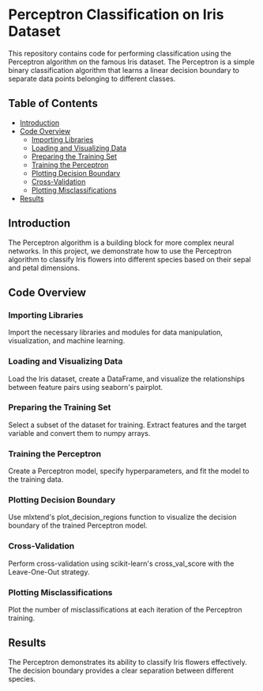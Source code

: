 # Perceptron Classification on Iris Dataset

This repository contains code for performing classification using the Perceptron algorithm on the famous Iris dataset. The Perceptron is a simple binary classification algorithm that learns a linear decision boundary to separate data points belonging to different classes.

## Table of Contents

- [Introduction](#introduction)
- [Code Overview](#code-overview)
  - [Importing Libraries](#importing-libraries)
  - [Loading and Visualizing Data](#loading-and-visualizing-data)
  - [Preparing the Training Set](#preparing-the-training-set)
  - [Training the Perceptron](#training-the-perceptron)
  - [Plotting Decision Boundary](#plotting-decision-boundary)
  - [Cross-Validation](#cross-validation)
  - [Plotting Misclassifications](#plotting-misclassifications)
- [Results](#results)

## Introduction

The Perceptron algorithm is a building block for more complex neural networks. In this project, we demonstrate how to use the Perceptron algorithm to classify Iris flowers into different species based on their sepal and petal dimensions.

## Code Overview

### Importing Libraries

Import the necessary libraries and modules for data manipulation, visualization, and machine learning.

### Loading and Visualizing Data

Load the Iris dataset, create a DataFrame, and visualize the relationships between feature pairs using seaborn's pairplot.

### Preparing the Training Set

Select a subset of the dataset for training. Extract features and the target variable and convert them to numpy arrays.

### Training the Perceptron

Create a Perceptron model, specify hyperparameters, and fit the model to the training data.

### Plotting Decision Boundary

Use mlxtend's plot_decision_regions function to visualize the decision boundary of the trained Perceptron model.

### Cross-Validation

Perform cross-validation using scikit-learn's cross_val_score with the Leave-One-Out strategy.

### Plotting Misclassifications

Plot the number of misclassifications at each iteration of the Perceptron training.

## Results

The Perceptron demonstrates its ability to classify Iris flowers effectively. The decision boundary provides a clear separation between different species.
